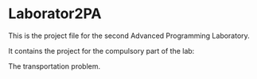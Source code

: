# Laborator2PA

This is the project file for the second Advanced Programming Laboratory.

It contains the project for the compulsory part of the lab:

The transportation problem.
